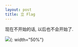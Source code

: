 ```yaml
---
layout: post
title: 立 Flag
---
```


现在不开始的话, 以后也不会开始了.

![](http://imglf2.nosdn.127.net/img/bEd0djMvNWs3R0x3OVJSSHNCYnZvczBnVWtBVGdpNTZ3YUpFbnRuWEdCOHd2Y1JObEdiTW5RPT0.jpg){: width="50%"}
